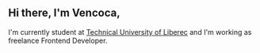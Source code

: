 ## Hi there, I'm Vencoca,

I'm currently student at [Technical University of Liberec](https://www.tul.cz/en/home-page/) and I'm working as freelance Frontend Developer.
